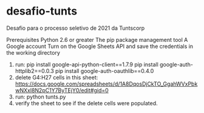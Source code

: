 # desafio-tunts
Desafio para o processo seletivo de 2021 da Tuntscorp

Prerequisites
	Python 2.6 or greater
	The pip package management tool
	A Google account
	Turn on the Google Sheets API and save the credentials in the working directory
1) run: 
	pip install google-api-python-client==1.7.9
	pip install google-auth-httplib2==0.0.3
	pip install google-auth-oauthlib==0.4.0
2) delete G4:H27 cells in this sheet: https://docs.google.com/spreadsheets/d/1A8DqosDjCkTO_GgahWVxPbkwNXxl8N2pC1Y7ByTEjY0/edit#gid=0
3) run: 
	python tunts.py
4) verify the sheet to see if the delete cells were populated.
